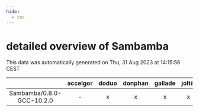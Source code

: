```yaml
---
hide:
  - toc
---
```


detailed overview of Sambamba
=============================


This data was automatically generated on Thu, 31 Aug 2023 at 14:15:56 CEST  

| |accelgor|doduo|donphan|gallade|joltik|skitty|swalot|victini|
| :---: | :---: | :---: | :---: | :---: | :---: | :---: | :---: | :---: |
|Sambamba/0.8.0-GCC-10.2.0|-|x|x|x|x|x|x|x|
